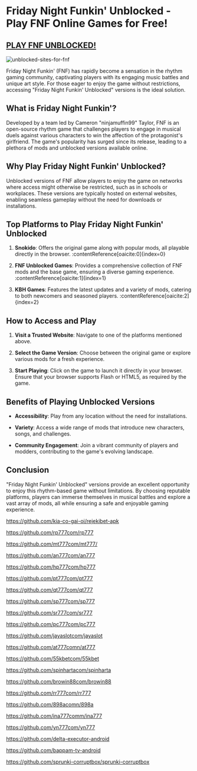 # Friday Night Funkin' Unblocked - Play FNF Online Games for Free!

## [PLAY FNF UNBLOCKED!](https://tinyurl.com/4yzjcrju)

![unblocked-sites-for-fnf](https://github.com/user-attachments/assets/2e6f16bb-2167-45da-9c15-ea41954a9e2b)

Friday Night Funkin' (FNF) has rapidly become a sensation in the rhythm gaming community, captivating players with its engaging music battles and unique art style. For those eager to enjoy the game without restrictions, accessing "Friday Night Funkin' Unblocked" versions is the ideal solution.

## What is Friday Night Funkin'?

Developed by a team led by Cameron "ninjamuffin99" Taylor, FNF is an open-source rhythm game that challenges players to engage in musical duels against various characters to win the affection of the protagonist's girlfriend. The game's popularity has surged since its release, leading to a plethora of mods and unblocked versions available online.

## Why Play Friday Night Funkin' Unblocked?

Unblocked versions of FNF allow players to enjoy the game on networks where access might otherwise be restricted, such as in schools or workplaces. These versions are typically hosted on external websites, enabling seamless gameplay without the need for downloads or installations.

## Top Platforms to Play Friday Night Funkin' Unblocked

1. **Snokido**: Offers the original game along with popular mods, all playable directly in the browser. :contentReference[oaicite:0]{index=0}

2. **FNF Unblocked Games**: Provides a comprehensive collection of FNF mods and the base game, ensuring a diverse gaming experience. :contentReference[oaicite:1]{index=1}

3. **KBH Games**: Features the latest updates and a variety of mods, catering to both newcomers and seasoned players. :contentReference[oaicite:2]{index=2}

## How to Access and Play

1. **Visit a Trusted Website**: Navigate to one of the platforms mentioned above.

2. **Select the Game Version**: Choose between the original game or explore various mods for a fresh experience.

3. **Start Playing**: Click on the game to launch it directly in your browser. Ensure that your browser supports Flash or HTML5, as required by the game.

## Benefits of Playing Unblocked Versions

- **Accessibility**: Play from any location without the need for installations.

- **Variety**: Access a wide range of mods that introduce new characters, songs, and challenges.

- **Community Engagement**: Join a vibrant community of players and modders, contributing to the game's evolving landscape.

## Conclusion

"Friday Night Funkin' Unblocked" versions provide an excellent opportunity to enjoy this rhythm-based game without limitations. By choosing reputable platforms, players can immerse themselves in musical battles and explore a vast array of mods, all while ensuring a safe and enjoyable gaming experience.

https://github.com/kia-co-gai-oi/rejekibet-apk

https://github.com/rp777com/rp777

https://github.com/mt777com/mt777/

https://github.com/an777com/an777

https://github.com/hp777com/hp777

https://github.com/pt777com/pt777

https://github.com/qt777com/qt777

https://github.com/sp777com/sp777

https://github.com/sr777com/sr777

https://github.com/pc777com/pc777

https://github.com/jayaslotcom/jayaslot

https://github.com/at777comn/at777

https://github.com/55kbetcom/55kbet

https://github.com/spinhartacom/spinharta

https://github.com/browin88com/browin88

https://github.com/rr777com/rr777

https://github.com/898acomn/898a

https://github.com/ina777comm/ina777

https://github.com/yn777com/yn777

https://github.com/delta-executor-android

https://github.com/bappam-tv-android

https://github.com/sprunki-corruptbox/sprunki-corruptbox
